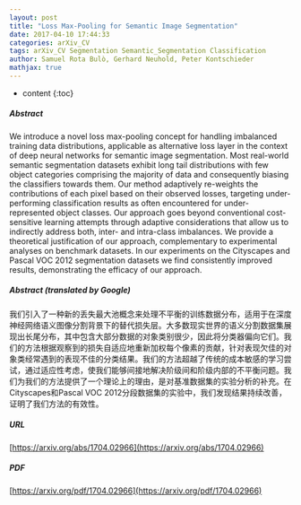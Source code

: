 ```yaml
---
layout: post
title: "Loss Max-Pooling for Semantic Image Segmentation"
date: 2017-04-10 17:44:33
categories: arXiv_CV
tags: arXiv_CV Segmentation Semantic_Segmentation Classification
author: Samuel Rota Bulò, Gerhard Neuhold, Peter Kontschieder
mathjax: true
---
```


* content
{:toc}

##### Abstract
We introduce a novel loss max-pooling concept for handling imbalanced training data distributions, applicable as alternative loss layer in the context of deep neural networks for semantic image segmentation. Most real-world semantic segmentation datasets exhibit long tail distributions with few object categories comprising the majority of data and consequently biasing the classifiers towards them. Our method adaptively re-weights the contributions of each pixel based on their observed losses, targeting under-performing classification results as often encountered for under-represented object classes. Our approach goes beyond conventional cost-sensitive learning attempts through adaptive considerations that allow us to indirectly address both, inter- and intra-class imbalances. We provide a theoretical justification of our approach, complementary to experimental analyses on benchmark datasets. In our experiments on the Cityscapes and Pascal VOC 2012 segmentation datasets we find consistently improved results, demonstrating the efficacy of our approach.

##### Abstract (translated by Google)
我们引入了一种新的丢失最大池概念来处理不平衡的训练数据分布，适用于在深度神经网络语义图像分割背景下的替代损失层。大多数现实世界的语义分割数据集展现出长尾分布，其中包含大部分数据的对象类别很少，因此将分类器偏向它们。我们的方法根据观察到的损失自适应地重新加权每个像素的贡献，针对表现欠佳的对象类经常遇到的表现不佳的分类结果。我们的方法超越了传统的成本敏感的学习尝试，通过适应性考虑，使我们能够间接地解决阶级间和阶级内部的不平衡问题。我们为我们的方法提供了一个理论上的理由，是对基准数据集的实验分析的补充。在Cityscapes和Pascal VOC 2012分段数据集的实验中，我们发现结果持续改善，证明了我们方法的有效性。

##### URL
[https://arxiv.org/abs/1704.02966](https://arxiv.org/abs/1704.02966)

##### PDF
[https://arxiv.org/pdf/1704.02966](https://arxiv.org/pdf/1704.02966)

